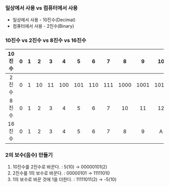 ### 일상에서 사용 vs 컴퓨터에서 사용
- 일상에서 사용 - 10진수(Decimal)
- 컴퓨터에서 사용 - 2진수(Binary)
### 10진수 vs 2진수 vs 8진수 vs 16진수
| 10진수 |  0  |  1  |  2  |  3  |  4  |  5  |  6  |  7  |  8   |  9   |  10  |  11  |  12  |  13  |  14  |  15  | 16    |
|:------:|:---:|:---:|:---:|:---:|:---:|:---:|:---:|:---:|:----:|:----:|:----:|:----:|:----:|:----:|:----:|:----:| :-----: |
| 2진수  |  0  |  1  | 10  | 11  | 100 | 101 | 110 | 111 | 1000 | 1001 | 1010 | 1011 | 1100 | 1101 | 1110 | 1111 | 10000 |
| 8진수  |  0  |  1  |  2  |  3  |  4  |  5  |  6  |  7  |  10  |  11  |  12  |  13  |  14  |  15  |  16  |  17  | 20    |
| 16진수 |  0  |  1  |  2  |  3  |  4  |  5  |  6  |  7  |  8   |  9   |  A   |  B   |  C   |  D   |  E   |  F   | 10      |

### 2의 보수(음수) 만들기
1. 10진수를 2진수로 바꾼다. : 5(10) → 00000101(2) 
2. 2진수를 1의 보수로 바꾼다. : 00000101 → 11111010
3. 1의 보수로 바꾼 것에 1을 더한다. : 11111011(2) → -5(10)